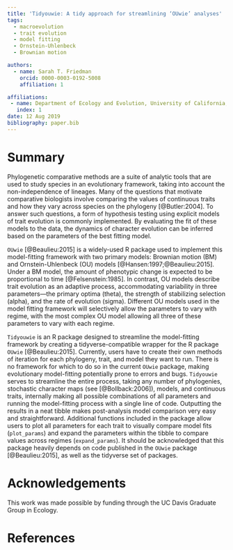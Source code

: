```yaml
---
title: 'Tidyouwie: A tidy approach for streamlining ‘OUwie’ analyses'
tags:
  - macroevolution
  - trait evolution
  - model fitting
  - Ornstein-Uhlenbeck
  - Brownian motion

authors:
  - name: Sarah T. Friedman
    orcid: 0000-0003-0192-5008
    affiliation: 1

affiliations:
 - name: Department of Ecology and Evolution, University of California, Davis
   index: 1
date: 12 Aug 2019
bibliography: paper.bib
---
```


# Summary
Phylogenetic comparative methods are a suite of analytic tools that are used to study species in an evolutionary framework, taking into account the non-independence of lineages. Many of the questions that motivate comparative biologists involve comparing the values of continuous traits and how they vary across species on the phylogeny [@Butler:2004]. To answer such questions, a form of hypothesis testing using explicit models of trait evolution is commonly implemented. By evaluating the fit of these models to the data, the dynamics of character evolution can be inferred based on the parameters of the best fitting model.

``OUwie`` [@Beaulieu:2015] is a widely-used R package used to implement this model-fitting framework with two primary models: Brownian motion (BM) and Ornstein-Uhlenbeck (OU) models [@Hansen:1997;@Beaulieu:2015]. Under a BM model, the amount of phenotypic change is expected to be proportional to time [@Felsenstein:1985]. In contrast, OU models describe trait evolution as an adaptive process, accommodating variability in three parameters—the primary optima (theta), the strength of stabilizing selection (alpha), and the rate of evolution (sigma). Different OU models used in the model fitting framework will selectively allow the parameters to vary with regime, with the most complex OU model allowing all three of these parameters to vary with each regime. 

``Tidyouwie`` is an R package designed to streamline the model-fitting framework by creating a tidyverse-compatible wrapper for the R package ``OUwie`` [@Beaulieu:2015]. Currently, users have to create their own methods of iteration for each phylogeny, trait, and model they want to run. There is no framework for which to do so in the current ``OUwie`` package, making evolutionary model-fitting potentially prone to errors and bugs. ``Tidyouwie`` serves to streamline the entire process, taking any number of phylogenies, stochastic character maps (see [@Bollback:2006]), models, and continuous traits, internally making all possible combinations of all parameters and running the model-fitting process with a single line of code. Outputting the results in a neat tibble makes post-analysis model comparison very easy and straightforward. Additional functions included in the package allow users to plot all parameters for each trait to visually compare model fits (``plot_params``) and expand the parameters within the tibble to compare values across regimes (``expand_params``). It should be acknowledged that this package heavily depends on code published in the ``OUwie`` package [@Beaulieu:2015], as well as the tidyverse set of packages. 


# Acknowledgements
This work was made possible by funding through the UC Davis Graduate Group in Ecology.

# References
